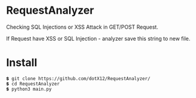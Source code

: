 # RequestAnalyzer
Checking SQL Injections or XSS Attack in GET/POST Request.

If Request have XSS or SQL Injection - analyzer save this string to new file.

# Install

```
💲 git clone https://github.com/dotX12/RequestAnalyzer/
💲 cd RequestAnalyzer
💲 python3 main.py
```

